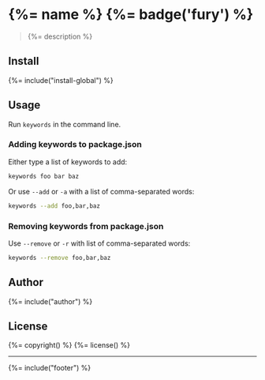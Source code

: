 # {%= name %} {%= badge('fury') %}

> {%= description %}

## Install
{%= include("install-global") %}

## Usage

Run `keywords` in the command line.


### Adding keywords to package.json

Either type a list of keywords to add:

```bash
keywords foo bar baz
```

Or use `--add` or `-a` with a list of comma-separated words:

```bash
keywords --add foo,bar,baz
```

### Removing keywords from package.json

Use `--remove` or `-r` with list of comma-separated words:

```bash
keywords --remove foo,bar,baz
```

## Author
{%= include("author") %}

## License
{%= copyright() %}
{%= license() %}

***

{%= include("footer") %}
